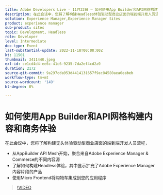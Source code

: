 ```yaml
---
title: Adobe Developers Live - 11月22日 — 如何使用App Builder和API网格构建内容和Commerce体验
description: 在此会话中，您将了解构建Headless体验驱动型商业店面的端到端开发人员流程，从AppBuilder API Mesh开始，以聚合来自Adobe Experience Manager和Commerce的各种内容源。了解如何构建Headless体验，显示通过Adobe Experience Manager内容片段扩充的产品使用微前端将购物车集成到您的应用程序中
solution: Experience Manager,Experience Manager Sites
product: experience manager
sub-product: sites
topic: Development, Headless
role: Developer
level: Intermediate
doc-type: Event
last-substantial-update: 2022-11-18T00:00:00Z
kt: 11501
thumbnail: 3411440.jpeg
exl-id: ce1cd4d4-ee6c-41c6-9235-7da2ef4cd2a9
duration: 2172
source-git-commit: 9a297cda953d4414131657f9ac84580aea0eabeb
workflow-type: tm+mt
source-wordcount: '149'
ht-degree: 0%

---
```


# 如何使用App Builder和API网格构建内容和商务体验

在此会议中，您将了解构建无头体验驱动型商业店面的端到端开发人员流程，

* 从AppBuilder API Mesh开始，聚合来自Adobe Experience Manager &amp; Commerce的不同内容源
* 了解如何构建Headless体验，其中显示扩充了Adobe Experience Manager内容片段的产品
* 使用Micro Frontend将购物车集成到您的应用程序

>[!VIDEO](https://video.tv.adobe.com/v/3411440/?quality=12&learn=on)
